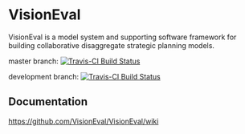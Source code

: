
# VisionEval

VisionEval is a model system and supporting software framework for building collaborative disaggregate strategic planning models.  

master branch: [![Travis-CI Build Status](https://travis-ci.org/VisionEval/VisionEval-Dev.svg?branch=master)](https://travis-ci.org/VisionEval/VisionEval-Dev)

development branch: [![Travis-CI Build Status](https://travis-ci.org/VisionEval/VisionEval.svg?branch=development)](https://travis-ci.org/VisionEval/VisionEval-Dev)

## Documentation

https://github.com/VisionEval/VisionEval/wiki
